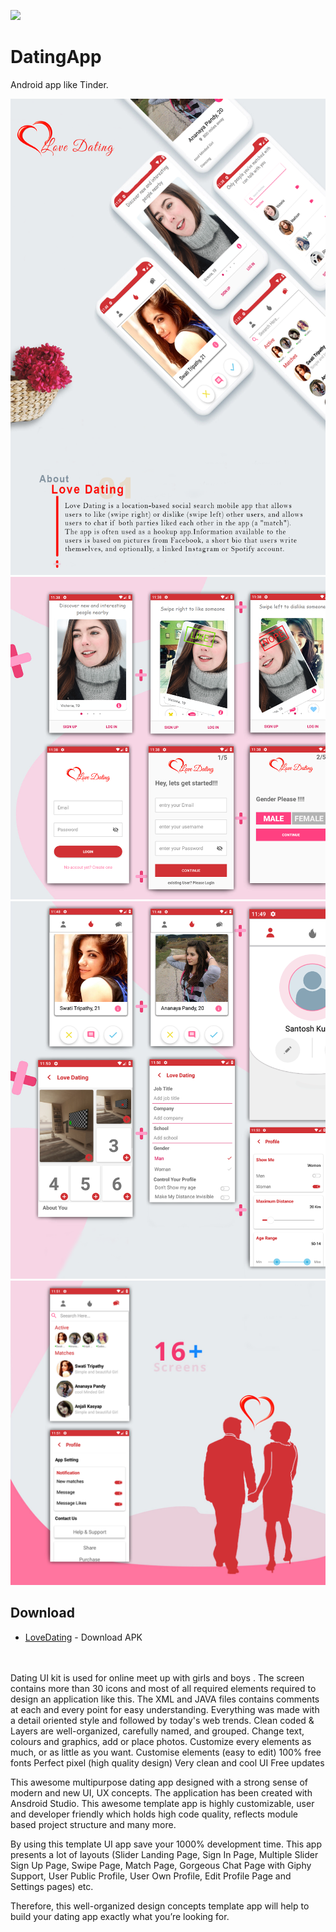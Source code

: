 <img src="screen/Wolf Logo.png" ></img>
<br/>
# DatingApp
Android app like Tinder.
<br/>

<img src="screen/screen1.png" ></img> <br/>
<img src="screen/screen2.png" ></img> <br/>
<img src="screen/screen3.png" ></img> <br/>
<img src="screen/screen4.png" ></img> <br/>

## Download

* [LoveDating](https://github.com/quintuslabs/DatingApp/blob/master/lovedating1.2.apk) - Download APK
<br/>

<br/>
Dating UI kit is used for online meet up with girls and boys . The screen contains more than 30 icons and most of all required elements required to design an application like this.
The XML and JAVA files contains comments at each and every point for easy understanding.
Everything was made with a detail oriented style and followed by today's web trends. Clean coded & Layers are well-organized, carefully named, and grouped.
Change text, colours and graphics, add or place photos.
Customize every elements as much, or as little as you want.
Customise elements (easy to edit)
100% free fonts
Perfect pixel (high quality design)
Very clean and cool UI
Free updates

This awesome multipurpose dating app designed with a strong sense of modern and new UI, UX concepts. The application has been created with Ansdroid Studio. This awesome template app is highly customizable, user and developer friendly which holds high code quality, reflects module based project structure and many more.

By using this template UI app save your 1000% development time. This app presents a lot of layouts (Slider Landing Page, Sign In Page, Multiple Slider Sign Up Page, Swipe Page, Match Page, Gorgeous Chat Page with Giphy Support, User Public Profile, User Own Profile, Edit Profile Page and Settings pages) etc. 

Therefore, this well-organized design concepts template app will help to build your dating app exactly what you’re looking for.

